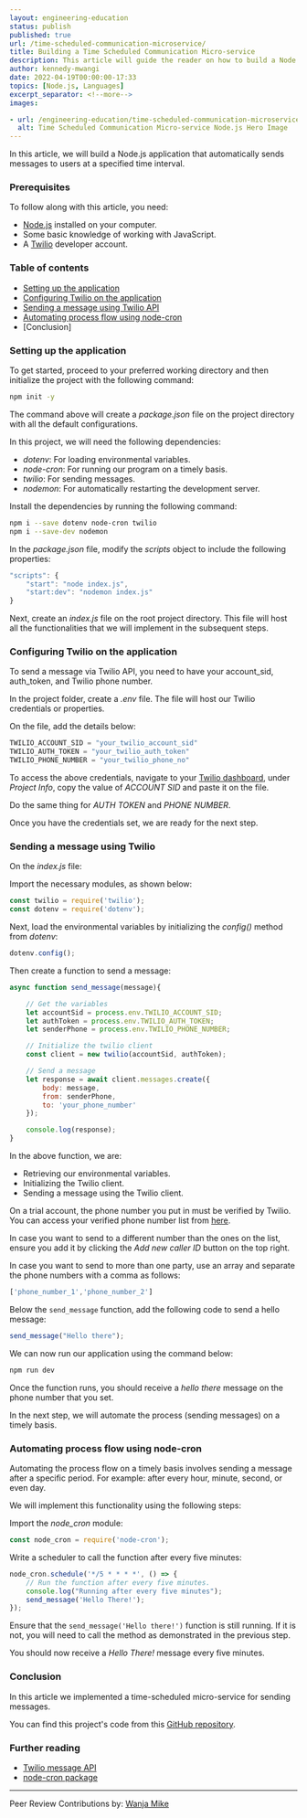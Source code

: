 ```yaml
---
layout: engineering-education
status: publish
published: true
url: /time-scheduled-communication-microservice/
title: Building a Time Scheduled Communication Micro-service
description: This article will guide the reader on how to build a Node.js application that automatically sends messages at a predefined time interval.
author: kennedy-mwangi
date: 2022-04-19T00:00:00-17:33
topics: [Node.js, Languages]
excerpt_separator: <!--more-->
images:

- url: /engineering-education/time-scheduled-communication-microservice/hero.jpg
  alt: Time Scheduled Communication Micro-service Node.js Hero Image
---
```

In this article, we will build a Node.js application that automatically sends messages to users at a specified time interval.
<!--more-->
### Prerequisites
To follow along with this article, you need:

- [Node.js](https://nodejs.org/en/) installed on your computer.
- Some basic knowledge of working with JavaScript.
- A [Twilio](https://www.twilio.com) developer account.

### Table of contents
- [Setting up the application](#setting-up-the-node.js-application)
- [Configuring Twilio on the application](#configuring-twilio-on-the-application)
- [Sending a message using Twilio API](#sending-a-message-using-twilio-api)
- [Automating process flow using node-cron](#automating-process-flow-using-node-cron)
- [Conclusion]

### Setting up the application
To get started, proceed to your preferred working directory and then initialize the project with the following command:

```bash
npm init -y
```

The command above will create a *package.json* file on the project directory with all the default configurations.

In this project, we will need the following dependencies:
- *dotenv*: For loading environmental variables.
- *node-cron*: For running our program on a timely basis.
- *twilio*: For sending messages.
- *nodemon*: For automatically restarting the development server.

Install the dependencies by running the following command:

```bash
npm i --save dotenv node-cron twilio
npm i --save-dev nodemon
```

In the *package.json* file, modify the *scripts* object to include the following properties:

```js
"scripts": {
    "start": "node index.js",
    "start:dev": "nodemon index.js"
}
```

Next, create an *index.js* file on the root project directory. This file will host all the functionalities that we will implement in the subsequent steps.

### Configuring Twilio on the application
To send a message via Twilio API, you need to have your account_sid, auth_token, and Twilio phone number. 

In the project folder, create a *.env* file. The file will host our Twilio credentials or properties.

On the file, add the details below:

```js
TWILIO_ACCOUNT_SID = "your_twilio_account_sid"
TWILIO_AUTH_TOKEN = "your_twilio_auth_token"
TWILIO_PHONE_NUMBER = "your_twilio_phone_no"
```

To access the above credentials, navigate to your [Twilio dashboard](https://console.twilio.com/), under *Project Info*, copy the value of *ACCOUNT SID* and paste it on the file.

Do the same thing for *AUTH TOKEN* and *PHONE NUMBER*.

Once you have the credentials set, we are ready for the next step.

### Sending a message using Twilio
On the *index.js* file:

Import the necessary modules, as shown below:

```js
const twilio = require('twilio');
const dotenv = require('dotenv');
```

Next, load the environmental variables by initializing the *config()* method from *dotenv*:

```js
dotenv.config();
```

Then create a function to send a message:

```js
async function send_message(message){

    // Get the variables
    let accountSid = process.env.TWILIO_ACCOUNT_SID;
    let authToken = process.env.TWILIO_AUTH_TOKEN;
    let senderPhone = process.env.TWILIO_PHONE_NUMBER;

    // Initialize the twilio client
    const client = new twilio(accountSid, authToken);

    // Send a message
    let response = await client.messages.create({
        body: message,
        from: senderPhone,
        to: 'your_phone_number'
    });

    console.log(response);
}
```

In the above function, we are:
- Retrieving our environmental variables.
- Initializing the Twilio client.
- Sending a message using the Twilio client.

On a trial account, the phone number you put in must be verified by Twilio. You can access your verified phone number list from [here](https://console.twilio.com/us1/develop/phone-numbers/manage/verified). 

In case you want to send to a different number than the ones on the list, ensure you add it by clicking the *Add new caller ID* button on the top right.

In case you want to send to more than one party, use an array and separate the phone numbers with a comma as follows:

```js
['phone_number_1','phone_number_2']
```

Below the `send_message` function, add the following code to send a hello message:

```js
send_message("Hello there");
```

We can now run our application using the command below:

```bash
npm run dev
```

Once the function runs, you should receive a *hello there* message on the phone number that you set.

In the next step, we will automate the process (sending messages) on a timely basis.

### Automating process flow using node-cron
Automating the process flow on a timely basis involves sending a message after a specific period. For example: after every hour, minute, second, or even day.

We will implement this functionality using the following steps:

Import the *node_cron* module:

```js
const node_cron = require('node-cron');
```

Write a scheduler to call the function after every five minutes:

```js
node_cron.schedule('*/5 * * * *', () => {
    // Run the function after every five minutes.
    console.log("Running after every five minutes");
    send_message('Hello There!'); 
});
```

Ensure that the `send_message('Hello there!')` function is still running. If it is not, you will need to call the method as demonstrated in the previous step.

You should now receive a *Hello There!* message every five minutes.

### Conclusion
In this article we implemented a time-scheduled micro-service for sending messages. 

You can find this project's code from this [GitHub repository](https://github.com/mwangiKibui/sms_microservice).

### Further reading
- [Twilio message API](https://www.twilio.com/docs/sms/api)
- [node-cron package](https://www.npmjs.com/package/node-cron)

---
Peer Review Contributions by: [Wanja Mike](/engineering-education/authors/michael-barasa/)